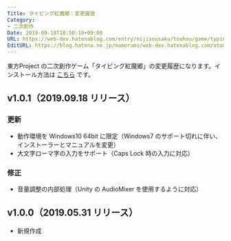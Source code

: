 ```yaml
---
Title: タイピング紅魔郷：変更履歴
Category:
- 二次創作
Date: 2019-09-18T18:50:19+09:00
URL: https://web-dev.hatenablog.com/entry/nijisousaku/touhou/game/typing/koumakyou/changelog
EditURL: https://blog.hatena.ne.jp/mamorums/web-dev.hatenablog.com/atom/entry/26006613436159392
---
```


東方Project の二次創作ゲーム「タイピング紅魔郷」の変更履歴になります。インストール方法は [こちら](/entry/nijisousaku/touhou/game/typing/koumakyou/manual/install-and-start) です。


## v1.0.1（2019.09.18 リリース）
### 更新
- 動作環境を Windows10 64bit に限定（Windows7 のサポート切れに伴い、インストーラーとマニュアルを変更）
- 大文字ローマ字の入力をサポート（Caps Lock 時の入力に対応）

### 修正
- 音量調整の内部処理（Unity の AudioMixer を使用するように対応）


## v1.0.0（2019.05.31 リリース）
- 新規作成
